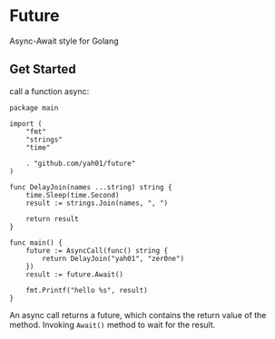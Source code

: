 # Future

Async-Await style for Golang

## Get Started
call a function async:
```golang
package main

import (
	"fmt"
	"strings"
	"time"

	. "github.com/yah01/future"
)

func DelayJoin(names ...string) string {
	time.Sleep(time.Second)
	result := strings.Join(names, ", ")

	return result
}

func main() {
	future := AsyncCall(func() string {
		return DelayJoin("yah01", "zer0ne")
	})
	result := future.Await()

	fmt.Printf("hello %s", result)
}
```

An async call returns a future, which contains the return value of the method. Invoking `Await()` method to wait for the result.